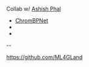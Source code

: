 Collab w/ [Ashish Phal](https://www.linkedin.com/in/ashish-phal-548b37125/)

- [ChromBPNet](https://github.com/kundajelab/chrombpnet)
- []()
- []()

--

https://github.com/ML4GLand
